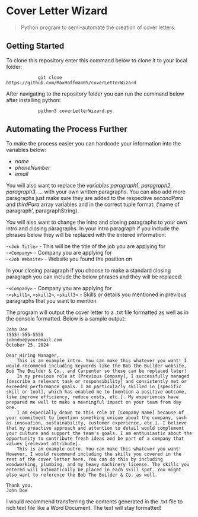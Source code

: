 # Cover Letter Wizard

> Python program to semi-automate the creation of cover letters.

## Getting Started

To clone this repository enter this command below to clone it to your local folder:

                git clone https://github.com/MaxHoffman05/coverLetterWizard

After navigating to the repository folder you can run the command below after installing python:

                python3 coverLetterWizard.py


## Automating the Process Further
To make the process easier you can hardcode your information into the variables below:
<i>

- name
- phoneNumber
- email
  </i>

You will also want to replace the <i>variables</i> <i>paragraph1</i>, <i>paragraph2</i>, <i>paragraph3</i>, ... with your own written paragraphs. You can also add more paragraphs just make sure they are added to the respective <i>secondPara</i> and <i>thirdPara</i> array variables and in the correct tuple format: ('name of paragraph', paragraphString).

You will also want to change the intro and closing paragraphs to your own intro and closing paragraphs. In your intro paragraph if you include the phrases below they will be replaced with the entered information:

-`<Job Title>` - This will be the title of the job you are applying for </br> 
-`<Company>` - Company you are applying for </br> 
-`<Job Website>` - Website you found the position on </br>

In your closing paragraph if you choose to make a standard closing paragraph you can include the below phrases and they will be replaced:

-`<Company>` - Company you are applying for </br> 
-`<skill1>`, `<skill2>`, `<skill3>` - Skills or details you mentioned in previous paragraphs that you want to mention </br>


The program will output the cover letter to a .txt file formatted as well as in the console formatted. Below is a sample output:

    John Doe
    (555)-555-5555
    johndoe@youremail.com
    October 25, 2024

    Dear Hiring Manager,
        This is an example intro. You can make this whatever you want! I would recommend including keywords like the Bob the Builder website, Bob The Builder & Co., and Carpenter so these can be replaced later!
        In my previous role at [Previous Company], I successfully managed [describe a relevant task or responsibility] and consistently met or exceeded performance goals. I am particularly skilled in [specific skill or tool], which has enabled me to [mention a positive outcome, like improve efficiency, reduce costs, etc.]. My experiences have prepared me well to make a meaningful impact on your team from day one.
        I am especially drawn to this role at [Company Name] because of your commitment to [mention something unique about the company, such as innovation, sustainability, customer experience, etc.]. I believe that my proactive approach and attention to detail would complement your culture and support the team's goals. I am enthusiastic about the opportunity to contribute fresh ideas and be part of a company that values [relevant attribute].
        This is an example outro. You can make this whatever you want! However, I would recommend including the skills you covered in the rest of the cover letter here. You can do this by including woodworking, plumbing, and my heavy machinery license. The skills you entered will automatically be placed in each skill spot. You might also want to reference the Bob The Builder & Co. as well.

    Thank you, 
    John Doe


I would recommend transferring the contents generated in the .txt file to rich text file like a Word Document. The text will stay formatted!
